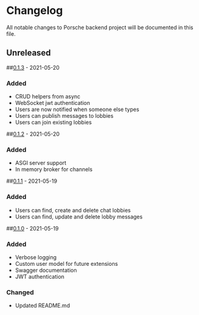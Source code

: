 # Changelog
All notable changes to Porsche backend project will be documented in this file.

## Unreleased


##[0.1.3]() - 2021-05-20
### Added
- CRUD helpers from async
- WebSocket jwt authentication
- Users are now notified when someone else types
- Users can publish messages to lobbies
- Users can join existing lobbies

##[0.1.2]() - 2021-05-20
### Added
- ASGI server support
- In memory broker for channels

##[0.1.1]() - 2021-05-19
### Added
- Users can find, create and delete chat lobbies
- Users can find, update and delete lobby messages

##[0.1.0]() - 2021-05-19
### Added
- Verbose logging
- Custom user model for future extensions
- Swagger documentation
- JWT authentication

### Changed
- Updated README.md
